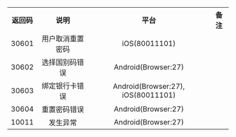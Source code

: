 <table style="text-align:center">
	<tr>
		<th> 返回码 </th>
		<th> 说明 </th>
		<th> 平台 </th>
		<th> 备注 </th>
	</tr>
	<tr>
		<td> 30601 </td>
		<td> 用户取消重置密码 </td>
		<td> iOS(80011101)</td>
		<td></td>
	</tr>
	<tr>
		<td> 30602 </td>
		<td> 选择国别码错误</td>
		<td> Android(Browser:27) </td>
		<td></td>
	</tr>
	<tr>
		<td> 30603 </td>
		<td> 绑定银行卡错误</td>
		<td> Android(Browser:27), iOS(80011101)</td>
		<td></td>
	</tr>
	<tr>
		<td> 30604 </td>
		<td> 重置密码错误</td>
		<td> Android(Browser:27)</td>
		<td></td>
	</tr>
	<tr>
		<td> 10011 </td>
		<td> 发生异常 </td>
		<td> Android(Browser:27)</td>
		<td></td>
	</tr>
</table>